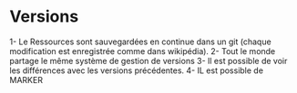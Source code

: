 

# Versions 


1- Le Ressources sont sauvegardées en continue dans un git (chaque modification est enregistrée comme dans wikipédia). 
2- Tout le monde partage le même système de gestion de versions
3- Il est possible de voir les différences avec les versions précédentes.
4- IL est possible de MARKER 
